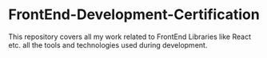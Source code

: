 # FrontEnd-Development-Certification
This repository covers all my work related to FrontEnd Libraries like React etc.  all the tools and technologies used during development.
